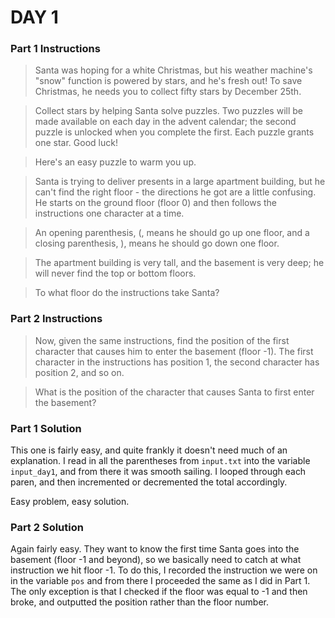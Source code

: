 # DAY 1

### Part 1 Instructions

>Santa was hoping for a white Christmas, but his weather machine's "snow" function is powered by stars, and he's fresh out! To save Christmas, he needs you to collect fifty stars by December 25th.

>Collect stars by helping Santa solve puzzles. Two puzzles will be made available on each day in the advent calendar; the second puzzle is unlocked when you complete the first. Each puzzle grants one star. Good luck!

>Here's an easy puzzle to warm you up.

>Santa is trying to deliver presents in a large apartment building, but he can't find the right floor - the directions he got are a little confusing. He starts on the ground floor (floor 0) and then follows the instructions one character at a time.

>An opening parenthesis, (, means he should go up one floor, and a closing parenthesis, ), means he should go down one floor.

>The apartment building is very tall, and the basement is very deep; he will never find the top or bottom floors.

>To what floor do the instructions take Santa?

### Part 2 Instructions

>Now, given the same instructions, find the position of the first character that causes him to enter the basement (floor -1). The first character in the instructions has position 1, the second character has position 2, and so on.

>What is the position of the character that causes Santa to first enter the basement?

### Part 1 Solution

This one is fairly easy, and quite frankly it doesn't need much of an explanation. I read in all the parentheses from
`input.txt` into the variable `input_day1`, and from there it was smooth sailing. I looped through each paren, and then
incremented or decremented the total accordingly.

Easy problem, easy solution.

### Part 2 Solution

Again fairly easy. They want to know the first time Santa goes into the basement (floor -1 and beyond), so we basically
need to catch at what instruction we hit floor -1. To do this, I recorded the instruction we were on in the variable 
`pos` and from there I proceeded the same as I did in Part 1. The only exception is that I checked if the floor was
equal to -1 and then broke, and outputted the position rather than the floor number.